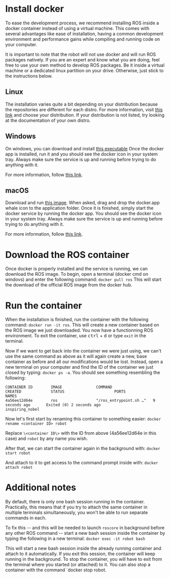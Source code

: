 # Install docker
To ease the development process, we recommend installing ROS inside a docker container instead of using a virtual machine. This comes with several advantages like ease of installation, having a common development environment and performance gains while compiling and running code on your computer.

It is important to note that the robot will not use docker and will run ROS packages natively. If you are an expert and know what you are doing, feel free to use your own method to develop ROS packages. Be it inside a virtual machine or a dedicated linux partition on your drive. Otherwise, just stick to the instructions below.

## Linux
The installation varies quite a bit depending on your distribution because the repositories are different for each distro.
For more information, visit [this link](https://docs.docker.com/install/#server) and choose your distribution. If your distribution is not listed, try looking at the documentation of your own distro.

## Windows
On windows, you can download and install [this executable](https://download.docker.com/win/stable/Docker%20for%20Windows%20Installer.exe)
Once the docker app is installed, run it and you should see the docker icon in your system tray. Always make sure the service is up and running before trying to do anything with it.

For more information, follow [this link](https://docs.docker.com/docker-for-windows/install/#install-docker-for-windows-desktop-app).
## macOS
Download and run [this image](https://download.docker.com/mac/stable/Docker.dmg). When asked, drag and drop the docker.app whale icon to the application folder. Once it is finished, simply start the docker service by running the docker app. You should see the docker icon in your system tray. Always make sure the service is up and running before trying to do anything with it.

For more information, follow [this link](https://docs.docker.com/docker-for-mac/install/).

# Download the ROS container
Once docker is properly installed and the service is running, we can download the ROS image.
To begin, open a terminal (docker cmd on windovs) and enter the following command: `docker pull ros`
This will start the download of the official ROS image from the docker hub.

# Run the container
When the installation is finished, run the container with the following command: `docker run -it ros`. This will create a new container based on the ROS image we just downloaded. You now have a functionning ROS environment.
To exit the container, use <kbd>ctrl</kbd> + <kbd>d</kbd> or type `exit` in the terminal.

Now if we want to get back into the container we were just using, we can't use the same command as above as it will again create a new, base container as before and all our modifications would be lost.
Instead, open a new terminal on your computer and find the ID of the container we just closed by typing: `docker ps -a`. You should see something resembling the following:
```
CONTAINER ID        IMAGE               COMMAND                  CREATED             STATUS                      PORTS               NAMES
4a56ee12d64e        ros                 "/ros_entrypoint.sh …"   9 seconds ago       Exited (0) 2 seconds ago                        inspiring_nobel
```

Now let's first start by renaming this container to something easier:
`docker rename <container ID> robot`

Replace `\<container ID\>` with the ID from above (4a56ee12d64e in this case) and `robot` by any name you wish.

After that, we can start the container again in the background with:
`docker start robot`

And attach to it to get access to the command prompt inside with:
`docker attach robot`

# Additional notes
By default, there is only one bash session running in the container. Practically, this means that if you try to attach the same container in multiple terminals simultaneously, you won't be able to run separate commands in each.

To fix this -- and this will be needed to launch `roscore` in background before any other ROS command --  start a new bash session inside the container by typing the following in a new terminal:
`docker exec -it robot bash`

This will start a new bash session inside the already running container and attach to it automatically. If you exit this session, the container will keep running in the background. To stop the container, you will have to exit from the terminal where you started (or attached) to it. You can also stop a container with the command `docker stop robot.
